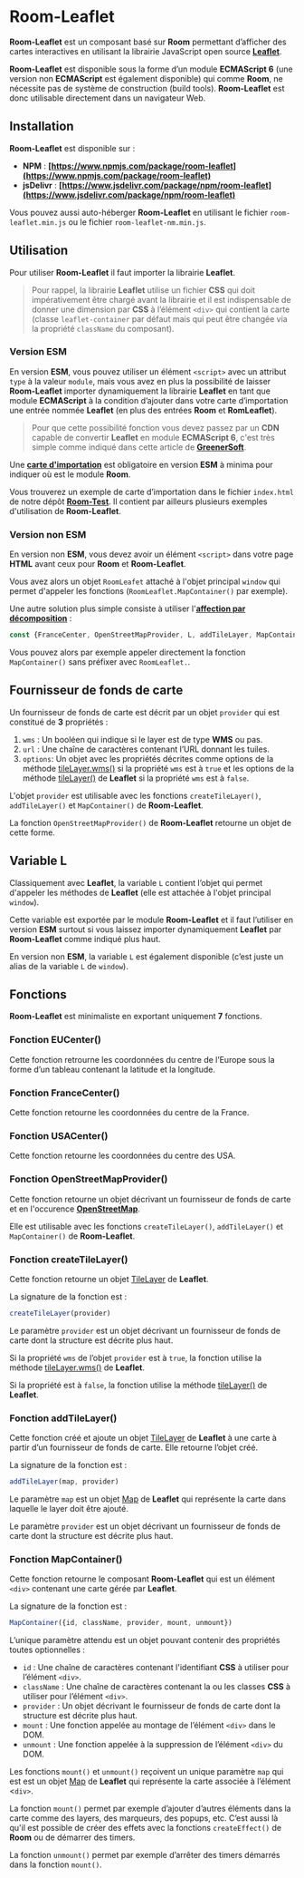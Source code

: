 # Room-Leaflet
**Room-Leaflet** est un composant basé sur **Room** permettant d’afficher des cartes interactives en utilisant la librairie JavaScript open source **[Leaflet](https://leafletjs.com)**.

**Room-Leaflet** est disponible sous la forme d’un module **ECMAScript 6** (une version non **ECMAScript** est également disponible) qui comme **Room**, ne nécessite pas de système de construction (build tools). **Room-Leaflet** est donc utilisable directement dans un navigateur Web.

## Installation
**Room-Leaflet** est disponible sur :

* **NPM** : **[https://www.npmjs.com/package/room-leaflet](https://www.npmjs.com/package/room-leaflet)**
* **jsDelivr** : **[https://www.jsdelivr.com/package/npm/room-leaflet](https://www.jsdelivr.com/package/npm/room-leaflet)**

Vous pouvez aussi auto-héberger **Room-Leaflet** en utilisant le fichier `room-leaflet.min.js` ou le fichier `room-leaflet-nm.min.js`.

## Utilisation
Pour utiliser **Room-Leaflet** il faut importer la librairie **Leaflet**.

> Pour rappel, la librairie **Leaflet** utilise un fichier **CSS** qui doit impérativement être chargé avant la librairie et il est indispensable de donner une dimension par **CSS** à l’élément `<div>` qui contient la carte (classe `leaflet-container` par défaut mais qui peut être changée via la propriété `className` du composant).

### Version ESM
En version **ESM**, vous pouvez utiliser un élément `<script>` avec un attribut `type` à la valeur `module`, mais vous avez en plus la possibilité de laisser **Room-Leaflet** importer dynamiquement la librairie **Leaflet** en tant que module **ECMAScript** à la condition d’ajouter dans votre carte d’importation une entrée nommée **Leaflet** (en plus des entrées **Room** et **RomLeaflet**).

> Pour que cette possibilité fonction vous devez passez par un **CDN** capable de convertir **Leaflet** en module **ECMAScript 6**, c'est très simple comme indiqué dans cette article de **[GreenerSoft](https://greenersoft.fr/articles/utiliser-une-librairie-javascript-en-tant-que-module-ecmascript)**.

Une **[carte d'importation](https://developer.mozilla.org/fr/docs/Web/HTML/Element/script/type/importmap)** est obligatoire en version **ESM** à minima pour indiquer où est le module **Room**.

Vous trouverez un exemple de carte d’importation dans le fichier `index.html` de notre dépôt **[Room-Test](https://github.com/GreenerSoft/Room-Test)**. Il contient par ailleurs plusieurs exemples d'utilisation de **Room-Leaflet**.

### Version non ESM
En version non **ESM**, vous devez avoir un élément `<script>` dans votre page **HTML** avant ceux pour **Room** et **Room-Leaflet**.

Vous avez alors un objet `RoomLeafet` attaché à l'objet principal `window` qui permet d'appeler les fonctions (`RoomLeaflet.MapContainer()` par exemple).

Une autre solution plus simple consiste à utiliser l'**[affection par décomposition](https://developer.mozilla.org/fr/docs/Web/JavaScript/Reference/Operators/Destructuring_assignment)** :

```javascript
const {FranceCenter, OpenStreetMapProvider, L, addTileLayer, MapContainer} = RoomLeaflet;
```

Vous pouvez alors par exemple appeler directement la fonction `MapContainer()` sans préfixer avec `RoomLeaflet.`.


## Fournisseur de fonds de carte
Un fournisseur de fonds de carte est décrit par un objet `provider` qui est constitué de **3** propriétés :

1. `wms` : Un booléen qui indique si le layer est de type **WMS** ou pas.
2. `url` : Une chaîne de caractères contenant l’URL donnant les tuiles.
3. `options`: Un objet avec les propriétés décrites comme options de la méthode [tileLayer.wms()](https://leafletjs.com/reference.html#tilelayer-wms-option) si la propriété `wms` est à `true` et les options de la méthode [tileLayer()](https://leafletjs.com/reference.html#tilelayer-option) de **Leaflet** si la propriété `wms` est à `false`.

L'objet `provider` est utilisable avec les fonctions `createTileLayer()`, `addTileLayer()` et `MapContainer()` de **Room-Leaflet**.

La fonction `OpenStreetMapProvider()` de **Room-Leaflet** retourne un objet de cette forme.

## Variable L
Classiquement avec **Leaflet**, la variable `L` contient l’objet qui permet d'appeler les méthodes de **Leaflet** (elle est attachée à l'objet principal `window`).

Cette variable est exportée par le module **Room-Leaflet** et il faut l’utiliser en version **ESM** surtout si vous laissez importer dynamiquement **Leaflet** par **Room-Leaflet** comme indiqué plus haut.

En version non **ESM**, la variable `L` est également disponible (c’est juste un alias de la variable `L` de `window`).


## Fonctions
**Room-Leaflet** est minimaliste en exportant uniquement **7** fonctions.

### Fonction EUCenter()
Cette fonction retrourne les coordonnées du centre de l’Europe sous la forme d’un tableau contenant la latitude et la longitude.

### Fonction FranceCenter()
Cette fonction retourne les coordonnées du centre de la France.

### Fonction USACenter()
Cette fonction retourne les coordonnées du centre des USA.

### Fonction OpenStreetMapProvider()
Cette fonction retourne un objet décrivant un fournisseur de fonds de carte et en l'occurence **[OpenStreetMap](https://www.openstreetmap.org)**.

Elle est utilisable avec les fonctions `createTileLayer()`, `addTileLayer()` et `MapContainer()` de **Room-Leaflet**.

### Fonction createTileLayer()
Cette fonction retourne un objet [TileLayer](https://leafletjs.com/reference.html#tilelayer) de **Leaflet**.

La signature de la fonction est :

```javascript
createTileLayer(provider)
```

Le paramètre `provider` est un objet décrivant un fournisseur de fonds de carte dont la structure est décrite plus haut.

Si la propriété `wms` de l’objet `provider` est à `true`, la fonction utilise la méthode [tileLayer.wms()](https://leafletjs.com/reference.html#tilelayer-wms) de **Leaflet**.

Si la propriété est à `false`, la fonction utilise la méthode [tileLayer()](https://leafletjs.com/reference.html#tilelayer) de **Leaflet**.

### Fonction addTileLayer()
Cette fonction créé et ajoute un objet [TileLayer](https://leafletjs.com/reference.html#tilelayer) de **Leaflet** à une carte à partir d’un fournisseur de fonds de carte. Elle retourne l’objet créé.

La signature de la fonction est :

```javascript
addTileLayer(map, provider)
```

Le paramètre `map` est un objet [Map](https://leafletjs.com/reference.html#map) de **Leaflet** qui représente la carte dans laquelle le layer doit être ajouté.

Le paramètre `provider` est un objet décrivant un fournisseur de fonds de carte dont la structure est décrite plus haut.

### Fonction MapContainer()
Cette fonction retourne le composant **Room-Leaflet** qui est un élément `<div>` contenant une carte gérée par **Leaflet**.

La signature de la fonction est :

```javascript
MapContainer({id, className, provider, mount, unmount})
```

L’unique paramètre attendu est un objet pouvant contenir des propriétés toutes optionnelles :

* `id` : Une chaîne de caractères contenant l'identifiant **CSS** à utiliser pour l’élément `<div>`.
* `className` : Une chaîne de caractères contenant la ou les classes **CSS** à utiliser pour l’élément `<div>`.
* `provider` : Un objet décrivant le fournisseur de fonds de carte dont la structure est décrite plus haut.
* `mount` : Une fonction appelée au montage de l’élément `<div>` dans le DOM.
* `unmount` : Une fonction appelée à la suppression de l’élément `<div>` du DOM.

Les fonctions `mount()` et `unmount()` reçoivent un unique paramètre `map` qui est est un objet [Map](https://leafletjs.com/reference.html#map) de **Leaflet** qui représente la carte associée à l’élément <`div>`.

La fonction `mount()` permet par exemple d’ajouter d’autres éléments dans la carte comme des layers, des marqueurs, des popups, etc. C’est aussi là qu'il est possible de créer des effets avec la fonctions `createEffect()` de **Room** ou de démarrer des timers.

La fonction `unmount()` permet par exemple d’arrêter des timers démarrés dans la fonction `mount()`.
